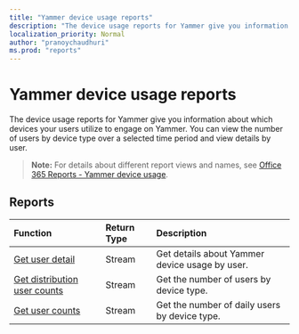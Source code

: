 ```yaml
---
title: "Yammer device usage reports"
description: "The device usage reports for Yammer give you information about which devices your users utilize to engage on Yammer. You can view the number of users by device type over a selected time period and view details by user."
localization_priority: Normal
author: "pranoychaudhuri"
ms.prod: "reports"
---
```


# Yammer device usage reports

The device usage reports for Yammer give you information about which devices your users utilize to engage on Yammer. You can view the number of users by device type over a selected time period and view details by user.

> **Note:** For details about different report views and names, see [Office 365 Reports - Yammer device usage](https://support.office.com/client/Yammer-device-usage-b793ffdd-effa-43d0-849a-b1ca2e899f38).

## Reports

| Function                                 | Return Type | Description                              |
| :--------------------------------------- | :---------- | :--------------------------------------- |
| [Get user detail](../api/reportroot-getyammerdeviceusageuserdetail.md) | Stream      | Get details about Yammer device usage by user. |
| [Get distribution user counts](../api/reportroot-getyammerdeviceusagedistributionusercounts.md) | Stream      | Get the number of users by device type.  |
| [Get user counts](../api/reportroot-getyammerdeviceusageusercounts.md) | Stream      | Get the number of daily users by device type. |
